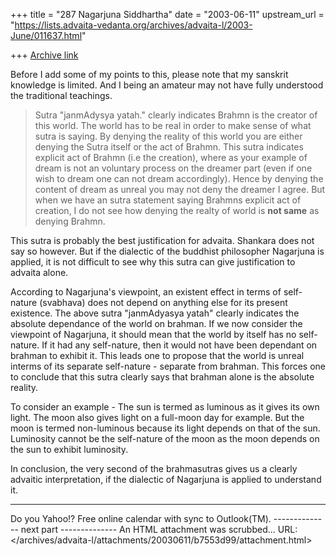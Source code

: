 +++
title = "287 Nagarjuna Siddhartha"
date = "2003-06-11"
upstream_url = "https://lists.advaita-vedanta.org/archives/advaita-l/2003-June/011637.html"

+++
[Archive link](https://lists.advaita-vedanta.org/archives/advaita-l/2003-June/011637.html)

Before I add some of my points to this, please note that my sanskrit knowledge is limited. And I being an amateur may not have fully understood the traditional teachings.

>Sutra "janmAdysya yatah." clearly indicates Brahmn is the creator of this
>world. The world has to be real in order to make sense of what sutra is
>saying. By denying the reality of this world you are either denying the
>Sutra itself or the act of Brahmn. This sutra indicates explicit act of
>Brahmn (i.e the creation), where as your example of dream is not an
>voluntary process on the dreamer part (even if one wish to dream one can not
>dream accordingly). Hence by denying the content of dream as unreal you may
>not deny the dreamer I agree. But when we have an sutra statement saying
>Brahmns explicit act of creation, I do not see how denying the realty of
>world is **not same** as denying Brahmn.

This sutra is probably the best justification for advaita. Shankara does not say so however. But if the dialectic of the buddhist philosopher Nagarjuna is applied, it is not difficult to see why this sutra can give justification to advaita alone.

According to Nagarjuna's viewpoint, an existent effect in terms of self-nature (svabhava) does not depend on anything else for its present existence. The above sutra "janmAdyasya yatah" clearly indicates the absolute dependance of the world on brahman. If we now consider the viewpoint of Nagarjuna, it should mean that the world by itself has no self-nature. If it had any self-nature, then it would not have been dependant on brahman to exhibit it. This leads one to propose that the world is unreal interms of its separate self-nature - separate from brahman. This forces one to conclude that this sutra clearly says that brahman alone is the absolute reality. 

To consider an example - The sun is termed as luminous as it gives its own light. The moon also gives light on a full-moon day for example. But the moon is termed non-luminous because its light depends on that of the sun. Luminosity cannot be the self-nature of the moon as the moon depends on the sun to exhibit luminosity.

In conclusion, the very second of the brahmasutras gives us a clearly advaitic interpretation, if the dialectic of Nagarjuna is applied to understand it.



---------------------------------
Do you Yahoo!?
Free online calendar with sync to Outlook(TM).
-------------- next part --------------
An HTML attachment was scrubbed...
URL: </archives/advaita-l/attachments/20030611/b7553d99/attachment.html>
